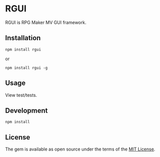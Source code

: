 # RGUI

RGUI is RPG Maker MV GUI framework.

## Installation

```
npm install rgui
```
or
```
npm install rgui -g
```

## Usage
View test/tests.

## Development

```
npm install
```

## License

The gem is available as open source under the terms of the [MIT License](http://opensource.org/licenses/MIT).

